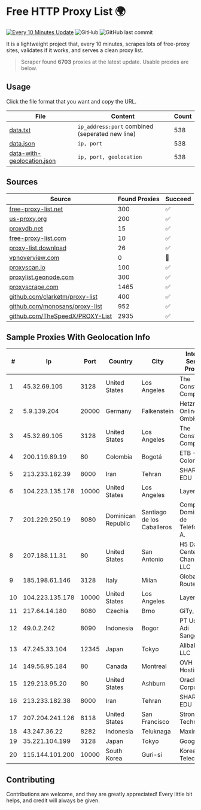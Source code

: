 
# Free HTTP Proxy List 🌍

[![Every 10 Minutes Update](https://github.com/mertguvencli/http-proxy-list/actions/workflows/main.yml/badge.svg?branch=main)](https://github.com/mertguvencli/http-proxy-list/actions/workflows/main.yml)
![GitHub](https://img.shields.io/github/license/mertguvencli/http-proxy-list)
![GitHub last commit](https://img.shields.io/github/last-commit/mertguvencli/http-proxy-list)

It is a lightweight project that, every 10 minutes, scrapes lots of free-proxy sites, validates if it works, and serves a clean proxy list.


> Scraper found **6703** proxies at the latest update. Usable proxies are below.

## Usage

Click the file format that you want and copy the URL.


|File|Content|Count|
|----|-------|-----|
|[data.txt](https://raw.githubusercontent.com/mertguvencli/http-proxy-list/main/proxy-list/data.txt)|`ip_address:port` combined (seperated new line)|538|
|[data.json](https://raw.githubusercontent.com/mertguvencli/http-proxy-list/main/proxy-list/data.json)|`ip, port`|538|
|[data-with-geolocation.json](https://raw.githubusercontent.com/mertguvencli/http-proxy-list/main/proxy-list/data-with-geolocation.json)|`ip, port, geolocation`|538|

## Sources

|Source|Found Proxies|Succeed|
|------|-------------|-------|
|[free-proxy-list.net](https://free-proxy-list.net)|300|✅|
|[us-proxy.org](https://www.us-proxy.org)|200|✅|
|[proxydb.net](http://proxydb.net)|15|✅|
|[free-proxy-list.com](https://free-proxy-list.com/?page=&port=&type%5B%5D=http&type%5B%5D=https&up_time=0&search=Search)|10|✅|
|[proxy-list.download](https://www.proxy-list.download/HTTP)|26|✅|
|[vpnoverview.com](https://vpnoverview.com/privacy/anonymous-browsing/free-proxy-servers)|0|🚫|
|[proxyscan.io](https://www.proxyscan.io)|100|✅|
|[proxylist.geonode.com](https://proxylist.geonode.com/api/proxy-list?limit=300&page=1&sort_by=lastChecked&sort_type=desc&protocols=http,https)|300|✅|
|[proxyscrape.com](https://api.proxyscrape.com/v2/?request=displayproxies&protocol=http&timeout=10000&country=all&ssl=all&anonymity=all)|1465|✅|
|[github.com/clarketm/proxy-list](https://raw.githubusercontent.com/clarketm/proxy-list/master/proxy-list-raw.txt)|400|✅|
|[github.com/monosans/proxy-list](https://raw.githubusercontent.com/monosans/proxy-list/main/proxies/http.txt)|952|✅|
|[github.com/TheSpeedX/PROXY-List](https://raw.githubusercontent.com/TheSpeedX/PROXY-List/master/http.txt)|2935|✅|


## Sample Proxies With Geolocation Info

|#|Ip|Port|Country|City|Internet Service Provider|
|-|--|----|-------|----|-------------------------|
|1|45.32.69.105|3128|United States|Los Angeles|The Constant Company|
|2|5.9.139.204|20000|Germany|Falkenstein|Hetzner Online GmbH|
|3|45.32.69.105|3128|United States|Los Angeles|The Constant Company|
|4|200.119.89.19|80|Colombia|Bogotá|ETB - Colombia|
|5|213.233.182.39|8000|Iran|Tehran|SHARIF-EDU|
|6|104.223.135.178|10000|United States|Los Angeles|LayerHost|
|7|201.229.250.19|8080|Dominican Republic|Santiago de los Caballeros|Compañía Dominicana de Teléfonos S. A.|
|8|207.188.11.31|80|United States|San Antonio|H5 Data Centers - Chandler LLC|
|9|185.198.61.146|3128|Italy|Milan|Global Router LLC|
|10|104.223.135.178|10000|United States|Los Angeles|LayerHost|
|11|217.64.14.180|8080|Czechia|Brno|GiTy, a.s.|
|12|49.0.2.242|8090|Indonesia|Bogor|PT Usaha Adi Sanggoro|
|13|47.245.33.104|12345|Japan|Tokyo|Alibaba.com LLC|
|14|149.56.95.184|80|Canada|Montreal|OVH Hosting|
|15|129.213.95.20|80|United States|Ashburn|Oracle Corporation|
|16|213.233.182.38|8000|Iran|Tehran|SHARIF-EDU|
|17|207.204.241.126|8118|United States|San Francisco|Strong Technology|
|18|43.247.36.22|8282|Indonesia|Teluknaga|Maxindo|
|19|35.221.104.199|3128|Japan|Tokyo|Google LLC|
|20|115.144.101.200|10000|South Korea|Guri-si|Korea Telecom|



## Contributing

Contributions are welcome, and they are greatly appreciated! Every
little bit helps, and credit will always be given.


